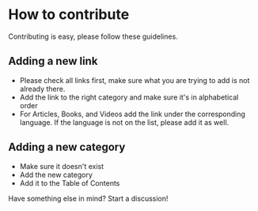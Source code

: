 # How to contribute

Contributing is easy, please follow these guidelines.

## Adding a new link

- Please check all links first, make sure what you are trying to add is not already there.
- Add the link to the right category and make sure it's in alphabetical order
- For Articles, Books, and Videos add the link under the corresponding language. If the language is not on the list, please add it as well.

## Adding a new category

- Make sure it doesn't exist
- Add the new category 
- Add it to the Table of Contents 

Have something else in mind? Start a discussion!
